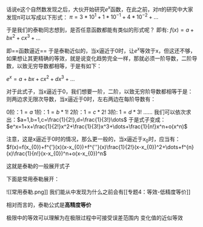 话说e这个自然数发现之后，大伙开始研究$e^x$函数，在此之前，对$\pi$的研究中大家发现π可以写成以下形式：
$\pi=3*10^1+1*10^{-1}+4*10^{-2}+\dots$

于是我们的泰勒同志想到，是否任意函数都能有类似的形式呢？
即有:
$f(x)=a+bx^2+cx^3+\dots$

即==函数逼近==
于是泰勒近似的，当x逼近于0时，让$e^x$等效于x，但这还不够，如果想让其更精确的等效，就是说变化趋势完全一样，那就必须一阶导数，二阶导数，以致无穷导数都相等，于是有如下：


$e^x=a+bx+cx^2+dx^3+\dots$

对于此式子，当x逼近于0，我们想要一阶，二阶，以致无穷阶导数都相等于是：
则两边求无限次导数，当x逼近于0时，左右两边在每阶导数有：

0阶：$1=a$
1阶：$1=b*1!$
2阶：$1=c*2!$
3阶:   $1=d*3!$
......
我们可以依次求出：$a=1,b=1,c=\frac{1}{2!},d=\frac{1}{3!}\dots$
于是式子变成：
$e^x=1+x+\frac{1}{2!}x^2+\frac{1}{3!}x^3+\dots+\frac{1}{n!}x^n+o(x^n)$

注意，这是x逼近于0时的情况，那么更一般的，当x逼近于$x_{0}$时，应当有：
$f(x)=f(x_{0})+f^{'}(x)(x-x_{0})+f^{''}(x)\frac{1}{2!}(x-x_{0})^2+\dots+f^{n}(x)\frac{1}{n!}(x-x_{0})^n+o(x-x_{0})^n$

这就是泰勒的一般展开式子

下面是常用泰勒展开：

![[常用泰勒.png]]
我们能从中发现为什么之前会有[[专题4：等效-低精度等价]]

相对而言的，泰勒公式是**高精度等价**

极限中的等效可以理解为在极限过程中可接受误差范围内 变化值的近似等效